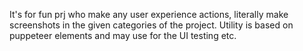 It's for fun prj who make any user experience actions, literally make screenshots in the given categories of the project. 
Utility is based on puppeteer elements and may use for the UI testing etc.
